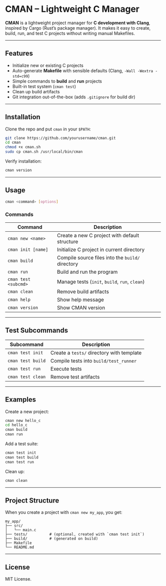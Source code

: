 # CMAN – Lightweight C Manager

**CMAN** is a lightweight project manager for **C development with Clang**, inspired by Cargo (Rust’s package manager).
It makes it easy to create, build, run, and test C projects without writing manual Makefiles.

---

## Features

* Initialize new or existing C projects
* Auto-generate **Makefile** with sensible defaults (Clang, `-Wall -Wextra -std=c99`)
* Simple commands to **build** and **run** projects
* Built-in test system (`cman test`)
* Clean up build artifacts
* Git integration out-of-the-box (adds `.gitignore` for build dir)

---

## Installation

Clone the repo and put `cman` in your `$PATH`:

```bash
git clone https://github.com/yourusername/cman.git
cd cman
chmod +x cman.sh
sudo cp cman.sh /usr/local/bin/cman
```

Verify installation:

```bash
cman version
```

---

## Usage

```bash
cman <command> [options]
```

### Commands

| Command              | Description                                      |
| -------------------- | ------------------------------------------------ |
| `cman new <name>`    | Create a new C project with default structure    |
| `cman init [name]`   | Initialize C project in current directory        |
| `cman build`         | Compile source files into the `build/` directory |
| `cman run`           | Build and run the program                        |
| `cman test <subcmd>` | Manage tests (`init`, `build`, `run`, `clean`)   |
| `cman clean`         | Remove build artifacts                           |
| `cman help`          | Show help message                                |
| `cman version`       | Show CMAN version                                |

---

## Test Subcommands

| Subcommand        | Description                               |
| ----------------- | ----------------------------------------- |
| `cman test init`  | Create a `tests/` directory with template |
| `cman test build` | Compile tests into `build/test_runner`    |
| `cman test run`   | Execute tests                             |
| `cman test clean` | Remove test artifacts                     |

---

## Examples

Create a new project:

```bash
cman new hello_c
cd hello_c
cman build
cman run
```

Add a test suite:

```bash
cman test init
cman test build
cman test run
```

Clean up:

```bash
cman clean
```

---

## Project Structure

When you create a project with `cman new my_app`, you get:

```
my_app/
├── src/
│   └── main.c
├── tests/          # (optional, created with `cman test init`)
├── build/          # (generated on build)
├── Makefile
└── README.md
```

---

## License

MIT License.
